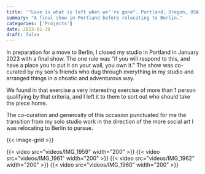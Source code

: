 ```yaml
---
title: '"Love is what is left when we''re gone". Portland, Oregon, USA'
summary: "A final show in Portland before relocating to Berlin."
categories: ['Projects']
date: 2023-01-30
draft: false
---
```


In preparation for a move to Berlin, I closed my studio in Portland in January 2023 with a final show.  The one rule was "if you will respond to this, and have a place you to put it on your wall, you own it." The show was co-curated by my son's friends who dug through everything in my studio and arranged things in a choatic and adventurous way.

We found in that exercise a very interesting exercise of more than 1 person qualifying by that criteria, and I left it to them to sort out who should take the piece home. 

The co-curation and generosity of this occasion punctuated for me the transition from my solo studio work in the direction of the more social art I was relocating to Berlin to pursue.

{{< image-grid >}}

{{< video src="videos/IMG_1959" width="200" >}}
{{< video src="videos/IMG_1961" width="200" >}}
{{< video src="videos/IMG_1962" width="200" >}}
{{< video src="videos/IMG_1960" width="200" >}}


